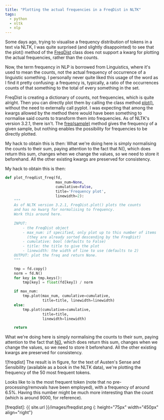 ```yaml
---
title: "Plotting the actual frequencies in a FreqDist in NLTK"
tags:
  - python
  - nltk
  - nlp
---
```


Some days ago, trying to visualise a frequency distribution of tokens in a text via NLTK, I was quite surprised (and slightly disappointed) to see that the plot() method of the [FreqDist](http://www.nltk.org/api/nltk.html#nltk.probability.FreqDist) class does not support a kwarg for plotting the actual frequencies, rather than the counts.

Now, the term frequency in NLP is borrowed from Linguistics, where it's used to mean the counts, not the actual frequency of occurrence of a linguistic something. I personally never quite liked this usage of the word as I find it pretty confusing: a frequency is, typically, a ratio of the occurrences counts of that something to the total of every something in the set.

FreqDist is creating a dictionary of counts, not frequencies, which is quite alright. Then you can directly plot them by calling the class method [plot()](http://www.nltk.org/api/nltk.html#nltk.probability.FreqDist.plot), without the need to externally call pyplot. I was expecting that among the kwargs allowed by the method there would have been something to normalise said counts to transform them into frequencies. As of NLTK's version 3.2.1, there isn't. The [freq(sample)](http://www.nltk.org/api/nltk.html#nltk.probability.FreqDist.freq) method gives the frequency of a given sample, but nothing enables the possibility for frequencies to be directly plotted.

My hack to obtain this is then: What we're doing here is simply normalising the counts to their sum, paying attention to the fact that N(), which does return this sum, changes when we change the values, so we need to store it beforehand. All the other existing kwargs are preserved for consistency.

My hack to obtain this is then:

```py
def plot_freqdist_freq(fd,
                       max_num=None,
                       cumulative=False,
                       title='Frequency plot',
                       linewidth=2):
    """
    As of NLTK version 3.2.1, FreqDist.plot() plots the counts 
    and has no kwarg for normalising to frequency. 
    Work this around here.
    
    INPUT:
        - the FreqDist object
        - max_num: if specified, only plot up to this number of items 
          (they are already sorted descending by the FreqDist)
        - cumulative: bool (defaults to False)
        - title: the title to give the plot
        - linewidth: the width of line to use (defaults to 2)
    OUTPUT: plot the freq and return None.
    """

    tmp = fd.copy()
    norm = fd.N()
    for key in tmp.keys():
        tmp[key] = float(fd[key]) / norm

    if max_num:
        tmp.plot(max_num, cumulative=cumulative,
                 title=title, linewidth=linewidth)
    else:
        tmp.plot(cumulative=cumulative, 
                 title=title, 
                 linewidth=linewidth)

    return
```

What we're doing here is simply normalising the counts to their sum, paying attention to the fact that [N()](http://www.nltk.org/api/nltk.html#nltk.probability.FreqDist.N), which does return this sum, changes when we change the values, so we need to store it beforehand. All the other existing kwargs are preserved for consistency.

![freqdist] The result is in figure, for the text of Austen's Sense and Sensibility (available as a book in the NLTK data), we're plotting the frequency of the 50 most frequent tokens.

Looks like to is the most frequent token (note that no pre-processing/removals have been employed), with a frequency of around 6.5%. Having this number might be much more interesting than the count (which is around 9000, for reference).

[freqdist]: {{ site.url }}/images/freqdist.png
{: height="75px" width="450px" align="right"}
